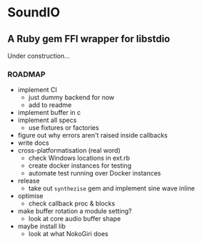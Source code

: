 # SoundIO

## A Ruby gem FFI wrapper for libstdio

Under construction...

### ROADMAP

- implement CI
  - just dummy backend for now
  - add to readme
- implement buffer in c
- implement all specs
  - use fixtures or factories
- figure out why errors aren't raised inside callbacks
- write docs
- cross-platformatisation (real word)
  - check Windows locations in ext.rb
  - create docker instances for testing
  - automate test running over Docker instances
- release
  - take out `synthezise` gem and implement sine wave inline
- optimise
  - check callback proc & blocks
- make buffer rotation a module setting?
  - look at core audio buffer shape
- maybe install lib
  - look at what NokoGiri does
